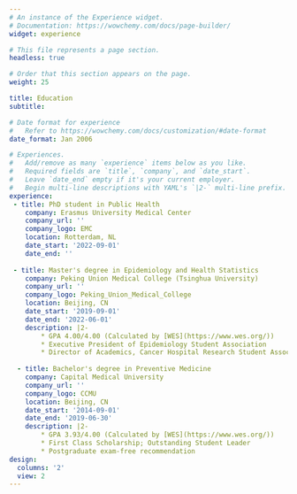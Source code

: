 ```yaml
---
# An instance of the Experience widget.
# Documentation: https://wowchemy.com/docs/page-builder/
widget: experience

# This file represents a page section.
headless: true

# Order that this section appears on the page.
weight: 25

title: Education
subtitle:

# Date format for experience
#   Refer to https://wowchemy.com/docs/customization/#date-format
date_format: Jan 2006

# Experiences.
#   Add/remove as many `experience` items below as you like.
#   Required fields are `title`, `company`, and `date_start`.
#   Leave `date_end` empty if it's your current employer.
#   Begin multi-line descriptions with YAML's `|2-` multi-line prefix.
experience:
 - title: PhD student in Public Health
    company: Erasmus University Medical Center
    company_url: ''
    company_logo: EMC
    location: Rotterdam, NL
    date_start: '2022-09-01'
    date_end: ''
   
 - title: Master's degree in Epidemiology and Health Statistics
    company: Peking Union Medical College (Tsinghua University)
    company_url: ''
    company_logo: Peking_Union_Medical_College
    location: Beijing, CN
    date_start: '2019-09-01'
    date_end: '2022-06-01'
    description: |2-
        * GPA 4.00/4.00 (Calculated by [WES](https://www.wes.org/))
        * Executive President of Epidemiology Student Association
        * Director of Academics, Cancer Hospital Research Student Association
        
  - title: Bachelor's degree in Preventive Medicine
    company: Capital Medical University
    company_url: ''
    company_logo: CCMU
    location: Beijing, CN
    date_start: '2014-09-01'
    date_end: '2019-06-30'
    description: |2-
        * GPA 3.93/4.00 (Calculated by [WES](https://www.wes.org/))
        * First Class Scholarship; Outstanding Student Leader
        * Postgraduate exam-free recommendation
design:
  columns: '2'
  view: 2
---
```

